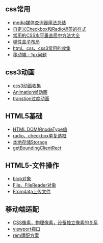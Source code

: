 <!--
 * @Description: In User Settings Edit
 * @Author: your name
 * @Date: 2019-09-01 10:43:57
 * @LastEditTime: 2019-09-01 12:03:35
 * @LastEditors: Please set LastEditors
 -->


## css常用
- [media媒体查询器用法总结](./Marklist/list-1/media媒体查询器用法总结.md)      
- [自定义Checkbox和Radio标签的样式](./Marklist/list-1/checkbox和radio标签的样式自定义.md) 
- [常用的CSS水平垂直居中方法大全](./Marklist/list-1/常用的CSS水平垂直居中方法大全.md)
- [弹性盒子布局](./Marklist/list-1/弹性盒子布局.md)
- [html、css、css3常用的收集](./Marklist/list-1/html、css、css3常用的收集.md)
- [移动端 - 1px问题](./Marklist/list-1/Marklist/list-1) 

## css3动画 
- [ccs3动画收集 ](./Marklist/list-1/ccs3动画收集.md)
- [Animation帧动画](./Marklist/list-1/Animation帧动画.md)
- [transtion过度动画](./Marklist/list-1/transtion过度动画.md)


## HTML5基础  
- [HTML DOM的nodeType值](./Marklist/list-2/dom的nodeType值.md)
- [radio、checkbox单复选框](./Marklist/list-2/radio、checkbox单复选框.md)
- [本地存储Storage](./Marklist/list-2/Storage.md)     
- [getBoundingClientRect](./Marklist/list-2/getBoundingClientRect.md)    


## HTML5-文件操作
- [blob对象](./Marklist/list-2/Blob.md)     
- [File、FileReader对象](./Marklist/list-2/file.md)  
- [Fromdata上传文件](./Marklist/list-2/file.md)        


## 移动端适配
- [CSS像素，物理像素，设备独立像素的关系](./list-3/CSS像素，物理像素，设备独立像素的关系.md)
- [viewport视口](./list-3/viewport视口.md)
- [rem适配方案](./list-3/rem适配方案)
 
